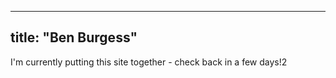
---
title: "Ben Burgess"
---



I'm currently putting this site together - check back in a few days!2

